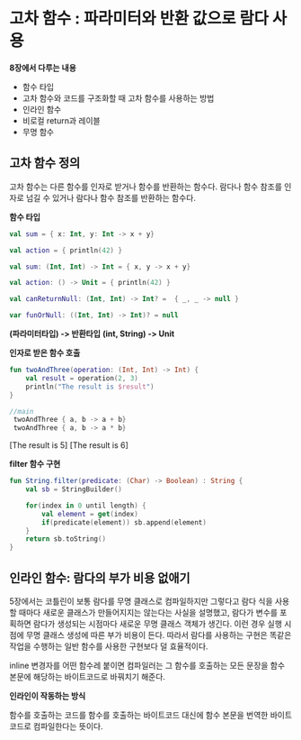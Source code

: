 # 고차 함수 : 파라미터와 반환 값으로 람다 사용

**8장에서 다루는 내용**
- 함수 타입
- 고차 함수와 코드를 구조화할 때 고차 함수를 사용하는 방법
- 인라인 함수
- 비로컬 return과 레이블
- 무명 함수

## 고차 함수 정의

고차 함수는 다른 함수를 인자로 받거나 함수를 반환하는 함수다.
람다나 함수 참조를 인자로 넘길 수 있거나 람다나 함수 참조를 반환하는 함수다.

**함수 타입**

```kotlin
val sum = { x: Int, y: Int -> x + y}

val action = { println(42) }

val sum: (Int, Int) -> Int = { x, y -> x + y}

val action: () -> Unit = { println(42) }

val canReturnNull: (Int, Int) -> Int? =  { _, _ -> null }

var funOrNull: ((Int, Int) -> Int)? = null
```

**(파라미터타입) -> 반환타입**
**(int, String) -> Unit**

**인자로 받은 함수 호출**
```kotlin
fun twoAndThree(operation: (Int, Int) -> Int) {
    val result = operation(2, 3)
    println("The result is $result")
}

//main
 twoAndThree { a, b -> a + b}
 twoAndThree { a, b -> a * b}
```
[The result is 5]
[The result is 6]


**filter 함수 구현**
```kotlin
fun String.filter(predicate: (Char) -> Boolean) : String {
    val sb = StringBuilder()

    for(index in 0 until length) {
        val element = get(index)
        if(predicate(element)) sb.append(element)
    }
    return sb.toString()
}
```

## 인라인 함수: 람다의 부가 비용 없애기

5장에서는 코틀린이 보통 람다를 무명 클래스로 컴파일하지만 그렇다고 람다 식을 사용할 때마다 새로운 클래스가 만들어지지는 않는다는 사실을 설명했고, 람다가 변수를 포획하면 람다가 생성되는 시점마다 새로운 무명 클래스 객체가 생긴다.
이런 경우 실행 시점에 무명 클래스 생성에 따른 부가 비용이 든다. 따라서 람다를 사용하는 구현은 똑같은 작업을 수행하는 일반 함수를 사용한 구현보다 덜 효율적이다.

inline 변경자를 어떤 함수레 붙이면 컴파일러는 그 함수를 호출하는 모든 문장을 함수 본문에 해당하는 바이트코드로 바꿔치기 해준다.

**인라인이 작동하는 방식**

함수를 호출하는 코드를 함수를 호출하는 바이트코드 대신에 함수 본문을 번역한 바이트 코드로 컴파일한다는 뜻이다.


